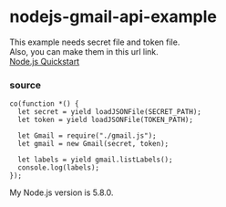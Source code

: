 # nodejs-gmail-api-example

This example needs secret file and token file.  
Also, you can make them in this url link.  
[Node.js Quickstart](https://developers.google.com/gmail/api/quickstart/nodejs#prerequisites)  

### source

```
co(function *() {
  let secret = yield loadJSONFile(SECRET_PATH);
  let token = yield loadJSONFile(TOKEN_PATH);
  
  let Gmail = require("./gmail.js"); 
  let gmail = new Gmail(secret, token);
  
  let labels = yield gmail.listLabels();
  console.log(labels);
});
```

My Node.js version is 5.8.0.

